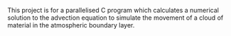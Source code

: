 This project is for a parallelised C program which calculates a numerical solution to the advection equation to simulate the 
movement of a cloud of material in the atmospheric boundary layer.
